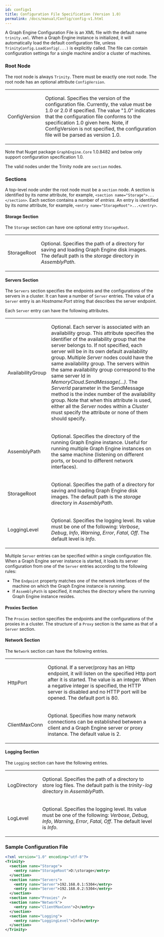 ```yaml
---
id: configv1
title: Configuration File Specification (Version 1.0)
permalink: /docs/manual/Config/config-v1.html
---
```


A Graph Engine Configuration File is an XML file with the default name
`trinity.xml`. When a Graph Engine instance is initialized, it will
automatically load the default configuration file, unless
`TrinityConfig.LoadConfig(...)` is explicitly called. The file can contain
configuration settings for a single machine and/or a cluster of machines.

### Root Node

The root node is always `Trinity`. There must be exactly one root node. The root
node has an optional attribute `ConfigVersion`.

<table class="tableblock frame-all grid-all spread">
<colgroup>
<col style="width: 10%;">
<col style="width: 86%;">
</colgroup>
<tbody>
<tr>
<td class="tableblock halign-left valign-top"><p class="tableblock">ConfigVersion</p></td>

<td class="tableblock halign-left valign-top"><p
class="tableblock">Optional. Specifies the version of the
configuration file. Currently, the value must be 1.0 or 2.0 if
specified. The value "1.0" indicates that the configuration file
conforms to the specification 1.0 given here.  Note, if ConfigVersion
is not specified, the configuration file will be parsed as version 1.0.</p></td> </tr>

</tbody>
</table>

Note that Nuget package `GraphEngine.Core` 1.0.8482 and below only support
configuration specification 1.0.

The valid nodes under the Trinity node are `section` nodes.

### Sections

A top-level node under the root node must be a `section` node. A section is
identified by its _name_ attribute, for example, `<section
name="Storage">...</section>`.  Each section contains a number of _entries_. An
entry is identified by its _name_ attribute, for example, `<entry
name="StorageRoot">...</entry>`.

#### Storage Section

The `Storage` section can have one optional entry `StorageRoot`.

<table class="tableblock frame-all grid-all spread">
<colgroup>
<col style="width: 10%;">
<col style="width: 86%;">
</colgroup>
<tbody>
<tr>
<td class="tableblock halign-left valign-top"><p class="tableblock">
StorageRoot
</p></td>
<td class="tableblock halign-left valign-top"><p class="tableblock">
Optional. Specifies the path of a directory for saving and loading Graph Engine disk images.
The default path is the <i>storage</i> directory in <i>AssemblyPath</i>.
</p></td>
</tr>
</tbody>
</table>

#### Servers Section

The `Servers` section specifies the endpoints and the configurations of the
servers in a cluster.  It can have a number of `Server` entries. The value of a
`Server` entry is an <i>Hostname:Port</i> string that describes the server
endpoint.

Each `Server` entry can have the following attributes.

<table class="tableblock frame-all grid-all spread">
<colgroup>
<col style="width: 10%;">
<col style="width: 86%;">
</colgroup>
<tbody>

<tr>
<td class="tableblock halign-left valign-top"><p class="tableblock">AvailabilityGroup</p></td>

<td class="tableblock halign-left valign-top"><p
class="tableblock">Optional. Each server is associated with an
availability group. This attribute specifies the identifier of the
availability group that the server belongs to.  If not
specified, each server will be in its own default availability group.
Multiple <i>Server</i> nodes could have the same availability group.
The servers within the same availability group correspond to the same
server Id in <i>MemoryCloud.SendMessage(...)</i>. The <i>ServerId</i>
parameter in the SendMessage method is the index number of the
availability group. Note that when this attribute is used, either all the
<i>Server</i> nodes within a <i>Cluster</i> must specify the
attribute or none of them should specify. </p></td>

</tr>

<tr>
<td class="tableblock halign-left valign-top"><p class="tableblock">AssemblyPath</p></td>
<td class="tableblock halign-left valign-top"><p class="tableblock">
Optional. Specifies the directory of the running Graph Engine instance.
Useful for running multiple Graph Engine instances on the same machine (listening on different ports, or bound to different network interfaces).
</p></td>
</tr>

<tr>
<td class="tableblock halign-left valign-top"><p class="tableblock">
StorageRoot
</p></td>
<td class="tableblock halign-left valign-top"><p class="tableblock">
Optional. Specifies the path of a directory for saving and loading Graph Engine disk images. The default path is the <i>storage</i> directory in <i>AssemblyPath</i>.
</p></td>
</tr>

<tr>
<td class="tableblock halign-left valign-top"><p class="tableblock">
LoggingLevel
</p></td>
<td class="tableblock halign-left valign-top"><p class="tableblock">
Optional. Specifies the logging level. Its value must be one of the following: <i>Verbose</i>, <i>Debug</i>, <i>Info</i>, <i>Warning</i>, <i>Error</i>, <i>Fatal</i>, <i>Off</i>.
The default level is <i>Info</i>.
</p></td>
</tr>

</tbody>
</table>

Multiple `Server` entries can be specified within a single configuration file.
When a Graph Engine server instance is started, it loads its server
configuration from one of the `Server` entries according to the following rules:

* The `Endpoint` property matches one of the network interfaces of the machine on which the Graph Engine instance is running.
* If `AssemblyPath` is specified, it matches the directory where the running Graph Engine instance resides.

#### Proxies Section

The `Proxies` section specifies the endpoints and the configurations of the
proxies in a cluster. The structure of a `Proxy` section is the same as that of
a `Server` section.

#### Network Section

The `Network` section can have the following entries.

<table class="tableblock frame-all grid-all spread">
<colgroup>
<col style="width: 10%;">
<col style="width: 86%;">
</colgroup>
<tbody>

<tr>
<td class="tableblock halign-left valign-top"><p class="tableblock">
HttpPort
</p></td>

<td class="tableblock halign-left valign-top"><p class="tableblock">
Optional. If a server/proxy has an Http endpoint, it will listen on the
specified Http port after it is started. The value is an integer.
When a negative integer is specified, the HTTP server is disabled and
no HTTP port will be opened. The default port is 80. </p></td>
</tr>

<tr> <td class="tableblock halign-left valign-top"><p
class="tableblock"> ClientMaxConn </p></td> <td class="tableblock
halign-left valign-top"><p class="tableblock"> Optional. Specifies how
many network connections can be established between a client and a
Graph Engine server or proxy instance. The default value is 2.
</p></td> </tr>

</tbody>
</table>

#### Logging Section

The `Logging` section can have the following entries.

<table class="tableblock frame-all grid-all spread">
<colgroup>
<col style="width: 10%;">
<col style="width: 86%;">
</colgroup>
<tbody>

<tr>
<td class="tableblock halign-left valign-top"><p class="tableblock">
LogDirectory
</p></td>
<td class="tableblock halign-left valign-top"><p class="tableblock">
Optional. Specifies the path of a directory to store log files. The default path is the <i>trinity-log</i> directory in <i>AssemblyPath</i>.
</p></td>
</tr>

<tr>
<td class="tableblock halign-left valign-top"><p class="tableblock">
LogLevel
</p></td>
<td class="tableblock halign-left valign-top"><p class="tableblock">
Optional. Specifies the logging level. Its value must be one of the following: <i>Verbose</i>, <i>Debug</i>, <i>Info</i>, <i>Warning</i>, <i>Error</i>, <i>Fatal</i>, <i>Off</i>.
The default level is <i>Info</i>.
</p></td>
</tr>

</tbody>
</table>

### Sample Configuration File

```xml
<?xml version="1.0" encoding="utf-8"?>
<Trinity>
  <section name="Storage">
    <entry name="StorageRoot">D:\storage</entry>
  </section>
  <section name="Servers">
    <entry name="Server">192.168.0.1:5304</entry>
    <entry name="Server">192.168.0.2:5304</entry>
  </section>
  <section name="Proxies" />
  <section name="Network">
    <entry name="ClientMaxConn">2</entry>
  </section>
  <section name="Logging">
    <entry name="LoggingLevel">Info</entry>
  </section>
</Trinity>
```
